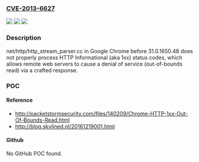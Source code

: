 ### [CVE-2013-6627](https://cve.mitre.org/cgi-bin/cvename.cgi?name=CVE-2013-6627)
![](https://img.shields.io/static/v1?label=Product&message=n%2Fa&color=blue)
![](https://img.shields.io/static/v1?label=Version&message=n%2Fa&color=blue)
![](https://img.shields.io/static/v1?label=Vulnerability&message=n%2Fa&color=brighgreen)

### Description

net/http/http_stream_parser.cc in Google Chrome before 31.0.1650.48 does not properly process HTTP Informational (aka 1xx) status codes, which allows remote web servers to cause a denial of service (out-of-bounds read) via a crafted response.

### POC

#### Reference
- http://packetstormsecurity.com/files/140209/Chrome-HTTP-1xx-Out-Of-Bounds-Read.html
- http://blog.skylined.nl/20161219001.html

#### Github
No GitHub POC found.

